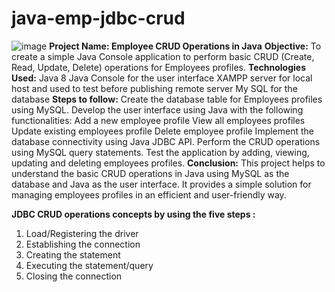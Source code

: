 # java-emp-jdbc-crud
![image](https://github.com/JyothiYenduri/java-emp-jdbc-crud-/assets/120366268/c77c871b-f505-4da3-ab0b-903ee3d72016)
**Project Name: Employee CRUD Operations in Java**
**Objective:**
To create a simple Java Console application to perform basic CRUD (Create, Read, Update, Delete) operations for Employees profiles.
**Technologies Used:**
Java 8
Java Console for the user interface
XAMPP server for local host and used to test before publishing remote server
My SQL for the database
**Steps to follow:**
Create the database table for Employees profiles using MySQL.
Develop the user interface using Java with the following functionalities:
Add a new employee profile
View all employees profiles
Update existing employees profile
Delete employee profile
Implement the database connectivity using Java JDBC API.
Perform the CRUD operations using MySQL query statements.
Test the application by adding, viewing, updating and deleting employees profiles.
**Conclusion:**
This project helps to understand the basic CRUD operations in Java using MySQL as the database and Java as the user interface. It provides a simple solution for managing employees profiles in an efficient and user-friendly way.

**JDBC CRUD operations concepts by using the five steps :**
1. Load/Registering the driver
2. Establishing the connection
3. Creating the statement
4. Executing the statement/query
5. Closing the connection


